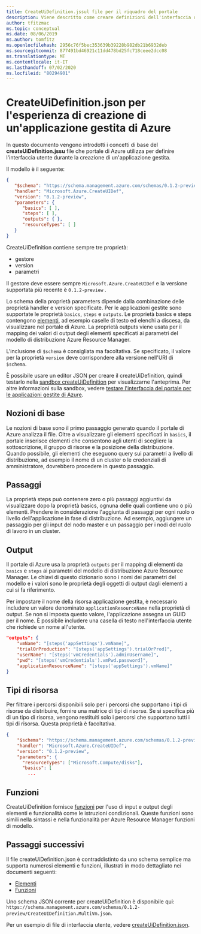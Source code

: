 ```yaml
---
title: CreateUiDefinition.jssul file per il riquadro del portale
description: Viene descritto come creare definizioni dell'interfaccia utente per la portale di Azure. Usato durante la definizione di applicazioni gestite di Azure.
author: tfitzmac
ms.topic: conceptual
ms.date: 08/06/2019
ms.author: tomfitz
ms.openlocfilehash: 2956c76f5bec353639b39228b982db21b6932deb
ms.sourcegitcommit: 877491bd46921c11dd478bd25fc718ceee2dcc08
ms.translationtype: MT
ms.contentlocale: it-IT
ms.lasthandoff: 07/02/2020
ms.locfileid: "80294901"
---
```

# <a name="createuidefinitionjson-for-azure-managed-applications-create-experience"></a>CreateUiDefinition.json per l'esperienza di creazione di un'applicazione gestita di Azure

In questo documento vengono introdotti i concetti di base del **createUiDefinition.jssu** file che portale di Azure utilizza per definire l'interfaccia utente durante la creazione di un'applicazione gestita.

Il modello è il seguente:

```json
{
   "$schema": "https://schema.management.azure.com/schemas/0.1.2-preview/CreateUIDefinition.MultiVm.json#",
   "handler": "Microsoft.Azure.CreateUIDef",
   "version": "0.1.2-preview",
   "parameters": {
      "basics": [ ],
      "steps": [ ],
      "outputs": { },
      "resourceTypes": [ ]
   }
}
```

CreateUiDefinition contiene sempre tre proprietà: 

* gestore
* version
* parametri

Il gestore deve essere sempre `Microsoft.Azure.CreateUIDef` e la versione supportata più recente è `0.1.2-preview` .

Lo schema della proprietà parameters dipende dalla combinazione delle proprietà handler e version specificate. Per le applicazioni gestite sono supportate le proprietà `basics`, `steps` e `outputs`. Le proprietà basics e steps contengono [elementi](create-uidefinition-elements.md), ad esempio caselle di testo ed elenchi a discesa, da visualizzare nel portale di Azure. La proprietà outputs viene usata per il mapping dei valori di output degli elementi specificati ai parametri del modello di distribuzione Azure Resource Manager.

L'inclusione di `$schema` è consigliata ma facoltativa. Se specificato, il valore per la proprietà `version` deve corrispondere alla versione nell'URI di `$schema`.

È possibile usare un editor JSON per creare il createUiDefinition, quindi testarlo nella [sandbox createUiDefinition](https://portal.azure.com/?feature.customPortal=false&#blade/Microsoft_Azure_CreateUIDef/SandboxBlade) per visualizzarne l'anteprima. Per altre informazioni sulla sandbox, vedere [testare l'interfaccia del portale per le applicazioni gestite di Azure](test-createuidefinition.md).

## <a name="basics"></a>Nozioni di base

Le nozioni di base sono il primo passaggio generato quando il portale di Azure analizza il file. Oltre a visualizzare gli elementi specificati in `basics`, il portale inserisce elementi che consentono agli utenti di scegliere la sottoscrizione, il gruppo di risorse e la posizione della distribuzione. Quando possibile, gli elementi che eseguono query sui parametri a livello di distribuzione, ad esempio il nome di un cluster o le credenziali di amministratore, dovrebbero procedere in questo passaggio.

## <a name="steps"></a>Passaggi

La proprietà steps può contenere zero o più passaggi aggiuntivi da visualizzare dopo la proprietà basics, ognuna delle quali contiene uno o più elementi. Prendere in considerazione l'aggiunta di passaggi per ogni ruolo o livello dell'applicazione in fase di distribuzione. Ad esempio, aggiungere un passaggio per gli input del nodo master e un passaggio per i nodi del ruolo di lavoro in un cluster.

## <a name="outputs"></a>Output

Il portale di Azure usa la proprietà `outputs` per il mapping di elementi da `basics` e `steps` ai parametri del modello di distribuzione Azure Resource Manager. Le chiavi di questo dizionario sono i nomi dei parametri del modello e i valori sono le proprietà degli oggetti di output dagli elementi a cui si fa riferimento.

Per impostare il nome della risorsa applicazione gestita, è necessario includere un valore denominato `applicationResourceName` nella proprietà di output. Se non si imposta questo valore, l'applicazione assegna un GUID per il nome. È possibile includere una casella di testo nell'interfaccia utente che richiede un nome all'utente.

```json
"outputs": {
    "vmName": "[steps('appSettings').vmName]",
    "trialOrProduction": "[steps('appSettings').trialOrProd]",
    "userName": "[steps('vmCredentials').adminUsername]",
    "pwd": "[steps('vmCredentials').vmPwd.password]",
    "applicationResourceName": "[steps('appSettings').vmName]"
}
```

## <a name="resource-types"></a>Tipi di risorsa

Per filtrare i percorsi disponibili solo per i percorsi che supportano i tipi di risorse da distribuire, fornire una matrice di tipi di risorse. Se si specifica più di un tipo di risorsa, vengono restituiti solo i percorsi che supportano tutti i tipi di risorsa. Questa proprietà è facoltativa.

```json
{
    "$schema": "https://schema.management.azure.com/schemas/0.1.2-preview/CreateUIDefinition.MultiVm.json#",
    "handler": "Microsoft.Azure.CreateUIDef",
    "version": "0.1.2-preview",
    "parameters": {
      "resourceTypes": ["Microsoft.Compute/disks"],
      "basics": [
        ...
```  

## <a name="functions"></a>Funzioni

CreateUiDefinition fornisce [funzioni](create-uidefinition-functions.md) per l'uso di input e output degli elementi e funzionalità come le istruzioni condizionali. Queste funzioni sono simili nella sintassi e nella funzionalità per Azure Resource Manager funzioni di modello.

## <a name="next-steps"></a>Passaggi successivi

Il file createUiDefinition.json è contraddistinto da uno schema semplice ma supporta numerosi elementi e funzioni, illustrati in modo dettagliato nei documenti seguenti:

- [Elementi](create-uidefinition-elements.md)
- [Funzioni](create-uidefinition-functions.md)

Uno schema JSON corrente per createUiDefinition è disponibile qui: `https://schema.management.azure.com/schemas/0.1.2-preview/CreateUIDefinition.MultiVm.json`.

Per un esempio di file di interfaccia utente, vedere [createUiDefinition.json](https://github.com/Azure/azure-managedapp-samples/blob/master/Managed%20Application%20Sample%20Packages/201-managed-app-using-existing-vnet/createUiDefinition.json).
